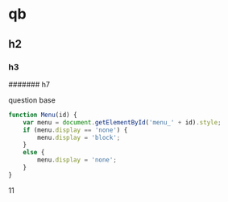 # qb
## h2
### h3 

####### h7


question base


``` javascript
function Menu(id) {
    var menu = document.getElementById('menu_' + id).style;
    if (menu.display == 'none') {
        menu.display = 'block';
    }
    else {
        menu.display = 'none';
    }
}
```
11